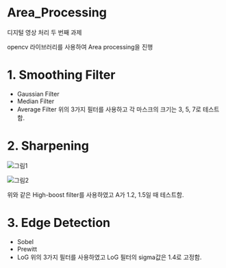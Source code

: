 # Area_Processing
디지털 영상 처리 두 번째 과제

opencv 라이브러리를 사용하여 Area processing을 진행

# 1. Smoothing Filter
- Gaussian Filter
- Median Filter
- Average Filter
위의 3가지 필터를 사용하고 각 마스크의 크기는 3, 5, 7로 테스트함.

# 2. Sharpening

![그림1](https://user-images.githubusercontent.com/64261939/118076798-d493a900-b3ed-11eb-9294-db24e79a475e.png)

![그림2](https://user-images.githubusercontent.com/64261939/118076802-d52c3f80-b3ed-11eb-8d6d-7ed2be0df9bb.png)

위와 같은 High-boost filter를 사용하였고 A가 1.2, 1.5일 때 테스트함.

# 3. Edge Detection
- Sobel
- Prewitt
- LoG
위의 3가지 필터를 사용하였고 LoG 필터의 sigma값은 1.4로 고정함.
